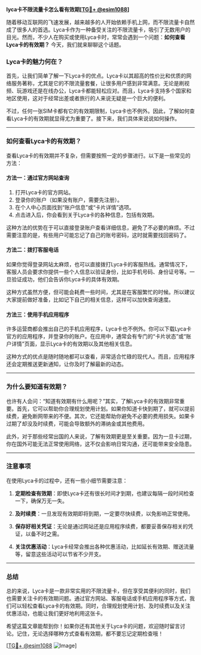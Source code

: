 **lyca卡不限流量卡怎么看有效期[[TG💪+ @esim1088](https://t.me/s/esim1088)]**

随着移动互联网的飞速发展，越来越多的人开始依赖手机上网，而不限流量卡自然成了很多人的首选。Lyca卡作为一种备受关注的不限流量卡，吸引了无数用户的目光。然而，不少人在购买或使用Lyca卡时，常常会遇到一个问题：**如何查看Lyca卡的有效期？** 今天，我们就来聊聊这个话题。

### Lyca卡的魅力何在？

首先，让我们简单了解一下Lyca卡的优点。Lyca卡以其超高的性价比和优质的网络服务著称，尤其是它的不限流量套餐，让很多用户感到非常满意。无论是刷视频、玩游戏还是在线办公，Lyca卡都能轻松应对。而且，Lyca卡支持多个国家和地区使用，这对于经常出差或者旅行的人来说无疑是一个巨大的便利。

不过，任何一张SIM卡都有它的有效期限制，Lyca卡也不例外。因此，了解如何查看Lyca卡的有效期就显得尤为重要了。接下来，我们具体来说说如何操作。

---

### 如何查看Lyca卡的有效期？

查看Lyca卡的有效期并不复杂，但需要按照一定的步骤进行。以下是一些常见的方法：

#### 方法一：通过官方网站查询

1. 打开Lyca卡的官方网站。
2. 登录你的账户（如果没有账户，需要先注册）。
3. 在个人中心页面找到“账户信息”或“卡片详情”选项。
4. 点击进入后，你会看到关于Lyca卡的各种信息，包括有效期。

这种方法的优势在于可以直接登录账户查看详细信息，避免了不必要的麻烦。不过需要注意的是，有些用户可能忘记了自己的账号密码，这时就需要找回密码了。

#### 方法二：拨打客服电话

如果你觉得登录网站太麻烦，也可以直接拨打Lyca卡的客服热线。通常情况下，客服人员会要求你提供一些个人信息以验证身份，比如手机号码、身份证号等。一旦验证成功，他们会告诉你Lyca卡的具体有效期。

这种方式虽然方便，但可能会耗费一些时间，尤其是在客服繁忙的时候。所以建议大家提前做好准备，比如记下自己的相关信息，这样可以加快查询速度。

#### 方法三：使用手机应用程序

许多运营商都会推出自己的手机应用程序，Lyca卡也不例外。你可以下载Lyca卡官方的应用程序，并登录你的账户。在应用中，通常会有专门的“卡片状态”或“账户详情”页面，显示Lyca卡的有效期以及其他相关信息。

这种方式的优点是随时随地都可以查看，非常适合忙碌的现代人。而且，应用程序还会定期推送更新通知，让你及时了解最新的动态。

---

### 为什么要知道有效期？

也许有人会问：“知道有效期有什么用呢？”其实，了解Lyca卡的有效期非常重要。首先，它可以帮助你合理规划使用计划。如果你知道卡快到期了，就可以提前续费，避免断网带来的不便。其次，它还能帮助你避免不必要的费用损失。如果卡过期了却没及时续费，可能会导致额外的滞纳金或其他费用。

此外，对于那些经常出国的人来说，了解有效期更是至关重要。因为一旦卡过期，你在国外可能无法正常使用网络，这不仅会影响日常沟通，还可能带来安全隐患。

---

### 注意事项

在使用Lyca卡的过程中，还有一些小细节需要注意：

1. **定期检查有效期**：即使Lyca卡还有很长时间才到期，也建议每隔一段时间检查一下，确保万无一失。
   
2. **及时续费**：一旦发现有效期即将到期，一定要尽快续费，以免影响正常使用。

3. **保存好相关凭证**：无论是通过网站还是应用程序续费，都要妥善保存相关的凭证，以备不时之需。

4. **关注优惠活动**：Lyca卡经常会推出各种优惠活动，比如延长有效期、赠送流量等，留意这些活动可以节省不少开支。

---

### 总结

总的来说，Lyca卡是一款非常实用的不限流量卡，但在享受其便利的同时，我们也需要关注卡的有效期问题。通过官方网站、客服电话或手机应用程序等方式，我们可以轻松查看Lyca卡的有效期。同时，合理规划使用计划、及时续费以及关注优惠活动，也能让我们更好地利用这张卡。

希望这篇文章能帮到你！如果你还有其他关于Lyca卡的问题，欢迎随时留言讨论。记住，无论选择哪种方式查看有效期，都不要忘记定期检查哦！

[[TG💪+ @esim1088](https://t.me/s/esim1088) ![Image](https://i.postimg.cc/4NQfJmqS/Snipaste-2025-05-13-00-14-12.png)]